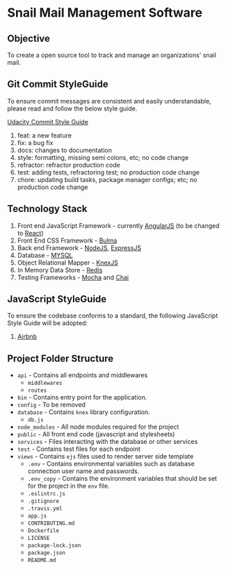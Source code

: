 #  Snail Mail Management Software

## Objective

To create a open source tool to track and manage an organizations' snail mail. 

## Git Commit StyleGuide

To ensure commit messages are consistent and easily understandable, please read and 
follow the below style guide.

[Udacity Commit Style Guide](http://udacity.github.io/git-styleguide/, "Udacity Style Guide")

1. feat: a new feature
2. fix: a bug fix
3. docs: changes to documentation
4. style: formatting, missing semi colons, etc; no code change
5. refractor: refractor production code
6. test: adding tests, refractoring test; no production code change
7. chore: updating build tasks, package manager configs; etc; no production code change

## Technology Stack

1. Front end JavaScript Framework - currently [AngularJS](https://angularjs.org/, "AngularJS") (to be changed to [React](https://reactjs.org/,"React"))
2. Front End CSS Framework - [Bulma](https://bulma.io/, "Bulma")
3. Back end Framework - [NodeJS](https://nodejs.org/en/,"NodeJS"), [ExpressJS](https://expressjs.com/, "Express")
4. Database - [MYSQL](https://www.mysql.com/,"MYSQL") 
5. Object Relational Mapper - [KnexJS](https://knexjs.org/,"KnexJS")
6. In Memory Data Store - [Redis](https://redis.io/, "Redis")
7. Testing Frameworks - [Mocha](https://mochajs.org/, "Mocha") and [Chai](https://www.chaijs.com/, "Chai") 

## JavaScript StyleGuide

To ensure the codebase conforms to a standard, the following JavaScript Style Guide will be adopted:
1. [Airbnb](https://github.com/airbnb/javascript, "Airbnb JavaScript Style Guide")

## Project Folder Structure

- `api` - Contains all endpoints and middlewares
  - `middlewares`
  - `routes`
- `bin` - Contains entry point for the application. 
- `config` - To be removed
- `database` - Contains `knex` library configuration. 
    - `db.js` 
- `node_modules` - All node modules required for the project
- `public` - All front end code (javascript and stylesheets)
- `services` - Files interacting with the database or other services 
- `test` - Contains test files for each endpoint
- `views` - Contains `ejs` files used to render server side template
  - `.env` - Contains environmental variables such as database connection user name and passwords. 
  - `.env_copy` - Contains the environment variables that should be set for the project in the `env` file. 
  - `.eslintrc.js` 
  - `.gitignore` 
  - `.travis.yml`
  - `app.js`
  - `CONTRIBUTING.md`
  - `Dockerfile`
  - `LICENSE`
  - `package-lock.json`
  - `package.json`
  - `README.md`

